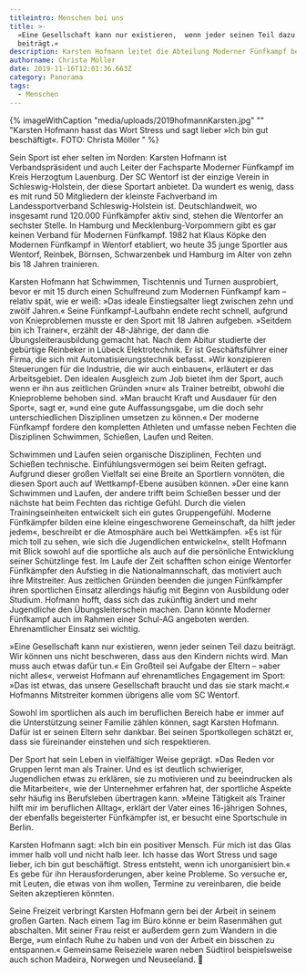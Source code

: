 ```yaml
---
titleintro: Menschen bei uns
title: >-
  »Eine Gesellschaft kann nur existieren,  wenn jeder seinen Teil dazu
  beiträgt.«
description: Karsten Hofmann leitet die Abteilung Moderner Fünfkampf beim SC Wentorf.
authorname: Christa Möller
date: 2019-11-16T12:01:36.663Z
category: Panorama
tags:
  - Menschen
---
```



{% imageWithCaption "media/uploads/2019hofmannKarsten.jpg" "" "Karsten Hofmann hasst das Wort Stress und sagt lieber »Ich bin gut beschäftigt«. FOTO: Christa Möller   " %}

Sein Sport ist eher selten im Norden: Karsten Hofmann ist Verbandspräsident und auch Leiter der Fachsparte Moderner Fünfkampf im Kreis Herzogtum Lauenburg. Der SC Wentorf ist der einzige Verein in Schleswig-Holstein, der diese Sportart anbietet. Da wundert es wenig, dass es mit rund 50 Mitgliedern der kleinste Fachverband im Landessportverband Schleswig-Holstein ist. Deutschlandweit, wo insgesamt rund 120.000 Fünfkämpfer aktiv sind, stehen die Wentorfer an sechster Stelle. In Hamburg und Mecklenburg-Vorpommern gibt es gar keinen Verband für Modernen Fünfkampf. 1982 hat Klaus Köpke den Modernen Fünfkampf in Wentorf etabliert, wo heute 35 junge Sportler aus Wentorf, Reinbek, Börnsen, Schwarzenbek und Hamburg im Alter von zehn bis 18 Jahren trainieren.

Karsten Hofmann hat Schwimmen, Tischtennis und Turnen ausprobiert, bevor er mit 15 durch einen Schulfreund zum Modernen Fünfkampf kam – relativ spät, wie er weiß: »Das ideale Einstiegsalter liegt zwischen zehn und zwölf Jahren.« Seine Fünfkampf-Laufbahn endete recht schnell, aufgrund von Knieproblemen musste er den Sport mit 18 Jahren aufgeben. »Seitdem bin ich Trainer«, erzählt der 48-Jährige, der dann die Übungsleiterausbildung gemacht hat. Nach dem Abitur studierte der gebürtige Reinbeker in Lübeck Elektrotechnik. Er ist Geschäftsführer einer Firma, die sich mit Automatisierungstechnik befasst. »Wir konzipieren Steuerungen für die Industrie, die wir auch einbauen«, erläutert er das Arbeitsgebiet. Den idealen Ausgleich zum Job bietet ihm der Sport, auch wenn er ihn aus zeitlichen Gründen »nur« als Trainer betreibt, obwohl die Knieprobleme behoben sind. »Man braucht Kraft und Ausdauer für den Sport«, sagt er, »und eine gute Auffassungsgabe, um die doch sehr unterschiedlichen Disziplinen umsetzen zu können.« Der moderne Fünfkampf fordere den kompletten Athleten und umfasse neben Fechten die Disziplinen Schwimmen, Schießen, Laufen und Reiten.  

Schwimmen und Laufen seien organische Disziplinen, Fechten und Schießen technische. Einfühlungsvermögen sei beim Reiten gefragt. Aufgrund dieser großen Vielfalt sei eine Breite an Sportlern vonnöten, die diesen Sport auch auf Wettkampf-Ebene ausüben können. »Der eine kann Schwimmen und Laufen, der andere trifft beim Schießen besser und der nächste hat beim Fechten das richtige Gefühl. Durch die vielen Trainingseinheiten entwickelt sich ein gutes Gruppengefühl. Moderne Fünfkämpfer bilden eine kleine eingeschworene Gemeinschaft, da hilft jeder jedem«, beschreibt er die Atmosphäre auch bei Wettkämpfen.  »Es ist für mich toll zu sehen, wie sich die Jugendlichen entwickeln«, stellt Hofmann mit Blick sowohl auf die sportliche als auch auf die persönliche Entwicklung seiner Schützlinge fest. Im Laufe der Zeit schafften schon einige Wentorfer Fünfkämpfer den Aufstieg in die Nationalmannschaft, das motiviert auch ihre Mitstreiter. Aus zeitlichen Gründen beenden die jungen Fünfkämpfer ihren sportlichen Einsatz allerdings häufig mit Beginn von Ausbildung oder Studium. Hofmann hofft, dass sich das zukünftig ändert und mehr Jugendliche den Übungsleiterschein machen. Dann könnte Moderner Fünfkampf auch im Rahmen einer Schul-AG angeboten werden. Ehrenamtlicher Einsatz sei wichtig. 

»Eine Gesellschaft kann nur existieren, wenn jeder seinen Teil dazu beiträgt. Wir können uns nicht beschweren, dass aus den Kindern nichts wird. Man muss auch etwas dafür tun.« Ein Großteil sei Aufgabe der Eltern – »aber nicht alles«, verweist Hofmann auf ehrenamtliches Engagement im Sport: »Das ist etwas, das unsere Gesellschaft braucht und das sie stark macht.« Hofmanns Mitstreiter kommen übrigens alle vom SC Wentorf. 

Sowohl im sportlichen als auch im beruflichen Bereich habe er immer auf die Unterstützung seiner Familie zählen können, sagt Karsten Hofmann. Dafür ist er seinen Eltern sehr dankbar. Bei seinen Sportkollegen schätzt er, dass sie füreinander einstehen und sich respektieren. 

Der Sport hat sein Leben in vielfältiger Weise geprägt. »Das Reden vor Gruppen lernt man als Trainer. Und es ist deutlich schwieriger, Jugendlichen etwas zu erklären, sie zu motivieren und zu beeindrucken als die Mitarbeiter«, wie der Unternehmer erfahren hat, der sportliche Aspekte sehr häufig ins Berufsleben übertragen kann. »Meine Tätigkeit als Trainer hilft mir im beruflichen Alltag«, erklärt der Vater eines 16-jährigen Sohnes, der ebenfalls begeisterter Fünfkämpfer ist, er besucht eine Sportschule in Berlin. 

Karsten Hofmann sagt: »Ich bin ein positiver Mensch. Für mich ist das Glas immer halb voll und nicht halb leer. Ich hasse das Wort Stress und sage lieber, ich bin gut beschäftigt. Stress entsteht, wenn ich unorganisiert bin.« Es gebe für ihn Herausforderungen, aber keine Probleme. So versuche er, mit Leuten, die etwas von ihm wollen, Termine zu vereinbaren, die beide Seiten akzeptieren könnten. 

Seine Freizeit verbringt Karsten Hofmann gern bei der Arbeit in seinem großen Garten. Nach einem Tag im Büro könne er beim Rasenmähen gut abschalten. Mit seiner Frau reist er außerdem gern zum Wandern in die Berge, »um einfach Ruhe zu haben und von der Arbeit ein bisschen zu entspannen.« Gemeinsame Reiseziele waren neben Südtirol beispielsweise auch schon Madeira, Norwegen und Neuseeland. 

